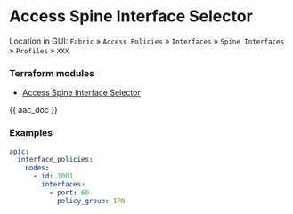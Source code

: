 # Access Spine Interface Selector

Location in GUI:
`Fabric` » `Access Policies` » `Interfaces` » `Spine Interfaces` » `Profiles` » `XXX`

### Terraform modules

* [Access Spine Interface Selector](https://registry.terraform.io/modules/netascode/access-spine-interface-selector/aci/latest)

{{ aac_doc }}

### Examples

```yaml
apic:
  interface_policies:
    nodes:
      - id: 1001
        interfaces:
          - port: 60
            policy_group: IPN
```
